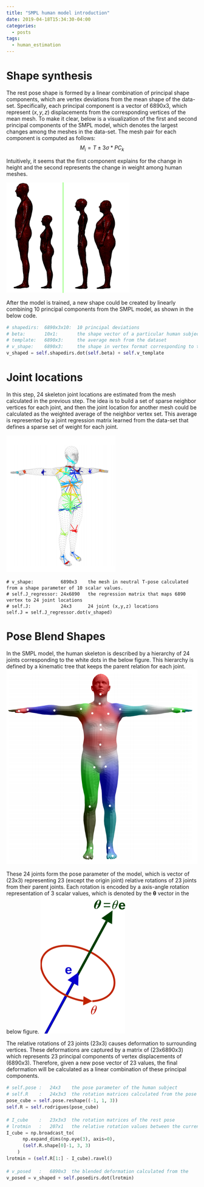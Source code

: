 ```yaml
---
title: "SMPL human model introduction"
date: 2019-04-18T15:34:30-04:00
categories:
  - posts
tags:
  - human_estimation
---
```


# Shape synthesis

The rest pose shape is formed by a linear combination of principal shape components, which are vertex deviations from the mean shape of the data-set. Specifically, each principal component is a vector of $6890\text{x}3$, which represent $(x,y,z)$ displacements from the corresponding vertices of the mean mesh. To make it clear, below is a visualization of the first and second principal components of the SMPL model, which denotes the largest changes among the meshes in the data-set. The mesh pair for each component is computed as follows:
$$ M_i = T \pm 3{\sigma}*PC_k$$

Intuitively, it seems that the first component explains for the change in height and the second represents the change in weight among human meshes.

![](/assets/images/smpl/pca_1_2.png)

After the model is trained, a new shape could be created by linearly combining 10 principal components from the SMPL model, as shown in the below code.
```python
# shapedirs:  6890x3x10:  10 principal deviations
# beta:       10x1:       the shape vector of a particular human subject
# template:   6890x3:     the average mesh from the dataset
# v_shape:    6890x3:     the shape in vertex format corresponding to the shape vector
v_shaped = self.shapedirs.dot(self.beta) + self.v_template
```

# Joint locations
In this step, 24 skeleton joint locations are estimated from the mesh calculated in the previous step. The idea is to build a set of sparse neighbor vertices for each joint, and then the joint location for another mesh could be calculated  as the weighted average of the neighbor vertex set. This average is represented by a joint regression matrix learned from the data-set that defines a sparse set of weight for each joint.

![](/assets/images/smpl/joint.png)

```
# v_shape:          6890x3    the mesh in neutral T-pose calculated from a shape parameter of 10 scalar values.
# self.J_regressor: 24x6890   the regression matrix that maps 6890 vertex to 24 joint locations
# self.J:           24x3      24 joint (x,y,z) locations
self.J = self.J_regressor.dot(v_shaped)
```

# Pose Blend Shapes
In the SMPL model, the human skeleton is described by a hierarchy of 24 joints corresponding to the white dots in the below figure. This hierarchy is defined by a kinematic tree that keeps the parent relation for each joint.
![](/assets/images/smpl/joint_locations.png)

These 24 joints form the pose parameter of the model, which is vector of $(23\text{x}3)$ representing $23$ (except the origin joint) relative rotations of $23$ joints from their parent joints. Each rotation is encoded by a axis-angle rotation representation of $3$ scalar values, which is denoted by the $\boldsymbol{\theta}$ vector in the below figure.
![](/assets/images/smpl/axis_angle_rot.png)

The relative rotations of 23 joints $(23\text{x}3)$ causes deformation to surrounding vertices. These deformations are captured by a matrix of (23x6890x3) which represents $23$ principal components of vertex displacements of $(6890x3)$. Therefore, given a new pose vector of 23 values, the final deformation will be calculated as a linear combination of these principal components.

```python
# self.pose :   24x3    the pose parameter of the human subject
# self.R    :   24x3x3  the rotation matrices calculated from the pose parameter
pose_cube = self.pose.reshape((-1, 1, 3))
self.R = self.rodrigues(pose_cube)

# I_cube    :   23x3x3  the rotation matrices of the rest pose
# lrotmin   :   207x1   the relative rotation values between the current pose and the rest pose   
I_cube = np.broadcast_to(
      np.expand_dims(np.eye(3), axis=0),
      (self.R.shape[0]-1, 3, 3)
    )
lrotmin = (self.R[1:] - I_cube).ravel()

# v_posed   :   6890x3  the blended deformation calculated from the
v_posed = v_shaped + self.posedirs.dot(lrotmin)
```
